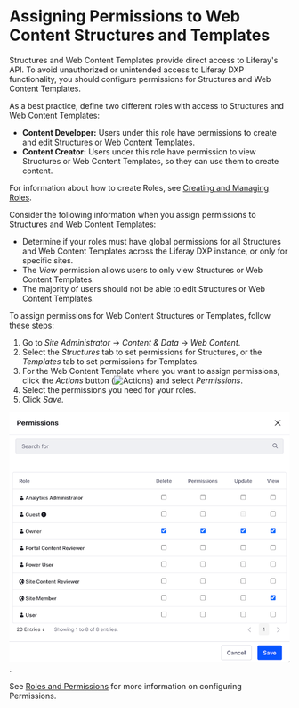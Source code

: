# Assigning Permissions to Web Content Structures and Templates

Structures and Web Content Templates provide direct access to Liferay's API. To avoid unauthorized or unintended access to Liferay DXP functionality, you should configure permissions for Structures and Web Content Templates.

As a best practice, define two different roles with access to Structures and Web Content Templates:

* **Content Developer:** Users under this role have permissions to create and edit Structures or Web Content Templates.
* **Content Creator:** Users under this role have permission to view Structures or Web Content Templates, so they can use them to create content.

For information about how to create Roles, see [Creating and Managing Roles](../../../../users-and-permissions/roles-and-permissions/creating-and-managing-roles.md).

Consider the following information when you assign permissions to Structures and Web Content Templates:

* Determine if your roles must have global permissions for all Structures and Web Content Templates across the Liferay DXP instance, or only for specific sites.
* The *View* permission allows users to only view Structures or Web Content Templates.
* The majority of users should not be able to edit Structures or Web Content Templates.

To assign permissions for Web Content Structures or Templates, follow these steps:

1. Go to *Site Administrator* &rarr; *Content & Data* &rarr; *Web Content*.
1. Select the *Structures* tab to set permissions for Structures, or the *Templates* tab to set permissions for Templates.
1. For the Web Content Template where you want to assign permissions, click the *Actions* button (![Actions](../../../../images/icon-actions.png)) and select *Permissions*.
1. Select the permissions you need for your roles.
1. Click *Save*.

![Permissions Dialog for Web Content Structures and Templates](./assigning-permissions-to-structures-and-templates/images/01.png).

See [Roles and Permissions](../../../../users-and-permissions/roles_and_permissions.rst) for more information on configuring Permissions.